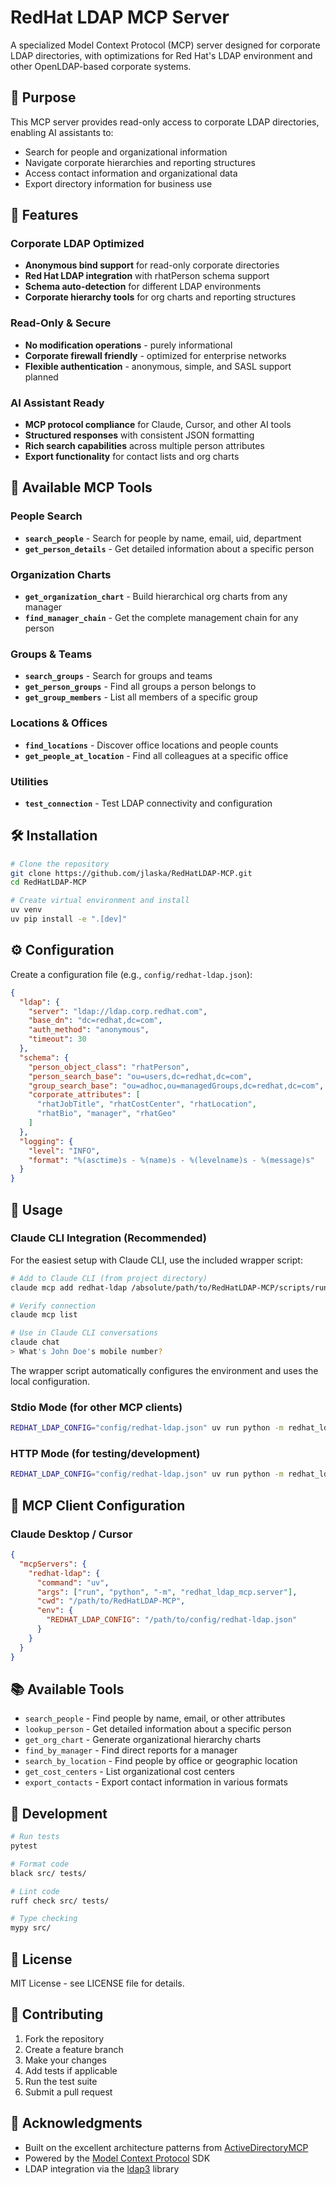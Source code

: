 # RedHat LDAP MCP Server

A specialized Model Context Protocol (MCP) server designed for corporate LDAP directories, with optimizations for Red Hat's LDAP environment and other OpenLDAP-based corporate systems.

## 🎯 Purpose

This MCP server provides read-only access to corporate LDAP directories, enabling AI assistants to:

- Search for people and organizational information
- Navigate corporate hierarchies and reporting structures
- Access contact information and organizational data
- Export directory information for business use

## 🚀 Features

### Corporate LDAP Optimized

- **Anonymous bind support** for read-only corporate directories
- **Red Hat LDAP integration** with rhatPerson schema support
- **Schema auto-detection** for different LDAP environments
- **Corporate hierarchy tools** for org charts and reporting structures

### Read-Only & Secure

- **No modification operations** - purely informational
- **Corporate firewall friendly** - optimized for enterprise networks
- **Flexible authentication** - anonymous, simple, and SASL support planned

### AI Assistant Ready

- **MCP protocol compliance** for Claude, Cursor, and other AI tools
- **Structured responses** with consistent JSON formatting
- **Rich search capabilities** across multiple person attributes
- **Export functionality** for contact lists and org charts

## 🔧 Available MCP Tools

### People Search
- **`search_people`** - Search for people by name, email, uid, department
- **`get_person_details`** - Get detailed information about a specific person

### Organization Charts
- **`get_organization_chart`** - Build hierarchical org charts from any manager
- **`find_manager_chain`** - Get the complete management chain for any person

### Groups & Teams
- **`search_groups`** - Search for groups and teams
- **`get_person_groups`** - Find all groups a person belongs to
- **`get_group_members`** - List all members of a specific group

### Locations & Offices
- **`find_locations`** - Discover office locations and people counts
- **`get_people_at_location`** - Find all colleagues at a specific office

### Utilities
- **`test_connection`** - Test LDAP connectivity and configuration

## 🛠️ Installation

```bash
# Clone the repository
git clone https://github.com/jlaska/RedHatLDAP-MCP.git
cd RedHatLDAP-MCP

# Create virtual environment and install
uv venv
uv pip install -e ".[dev]"
```

## ⚙️ Configuration

Create a configuration file (e.g., `config/redhat-ldap.json`):

```json
{
  "ldap": {
    "server": "ldap://ldap.corp.redhat.com",
    "base_dn": "dc=redhat,dc=com",
    "auth_method": "anonymous",
    "timeout": 30
  },
  "schema": {
    "person_object_class": "rhatPerson",
    "person_search_base": "ou=users,dc=redhat,dc=com",
    "group_search_base": "ou=adhoc,ou=managedGroups,dc=redhat,dc=com",
    "corporate_attributes": [
      "rhatJobTitle", "rhatCostCenter", "rhatLocation",
      "rhatBio", "manager", "rhatGeo"
    ]
  },
  "logging": {
    "level": "INFO",
    "format": "%(asctime)s - %(name)s - %(levelname)s - %(message)s"
  }
}
```

## 🚀 Usage

### Claude CLI Integration (Recommended)

For the easiest setup with Claude CLI, use the included wrapper script:

```bash
# Add to Claude CLI (from project directory)
claude mcp add redhat-ldap /absolute/path/to/RedHatLDAP-MCP/scripts/run_mcp_server.sh

# Verify connection
claude mcp list

# Use in Claude CLI conversations
claude chat
> What's John Doe's mobile number?
```

The wrapper script automatically configures the environment and uses the local configuration.

### Stdio Mode (for other MCP clients)

```bash
REDHAT_LDAP_CONFIG="config/redhat-ldap.json" uv run python -m redhat_ldap_mcp.server
```

### HTTP Mode (for testing/development)

```bash
REDHAT_LDAP_CONFIG="config/redhat-ldap.json" uv run python -m redhat_ldap_mcp.server_http --host 0.0.0.0 --port 8813
```

## 🔧 MCP Client Configuration

### Claude Desktop / Cursor

```json
{
  "mcpServers": {
    "redhat-ldap": {
      "command": "uv",
      "args": ["run", "python", "-m", "redhat_ldap_mcp.server"],
      "cwd": "/path/to/RedHatLDAP-MCP",
      "env": {
        "REDHAT_LDAP_CONFIG": "/path/to/config/redhat-ldap.json"
      }
    }
  }
}
```

## 📚 Available Tools

- `search_people` - Find people by name, email, or other attributes
- `lookup_person` - Get detailed information about a specific person
- `get_org_chart` - Generate organizational hierarchy charts
- `find_by_manager` - Find direct reports for a manager
- `search_by_location` - Find people by office or geographic location
- `get_cost_centers` - List organizational cost centers
- `export_contacts` - Export contact information in various formats

## 🧪 Development

```bash
# Run tests
pytest

# Format code
black src/ tests/

# Lint code
ruff check src/ tests/

# Type checking
mypy src/
```

## 📄 License

MIT License - see LICENSE file for details.

## 🤝 Contributing

1. Fork the repository
2. Create a feature branch
3. Make your changes
4. Add tests if applicable
5. Run the test suite
6. Submit a pull request

## 🙏 Acknowledgments

- Built on the excellent architecture patterns from [ActiveDirectoryMCP](https://github.com/alpadalar/ActiveDirectoryMCP)
- Powered by the [Model Context Protocol](https://github.com/modelcontextprotocol) SDK
- LDAP integration via the [ldap3](https://ldap3.readthedocs.io/) library
